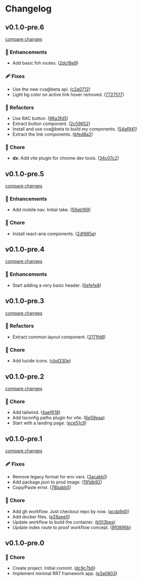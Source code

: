 # Changelog


## v0.1.0-pre.6

[compare changes](https://github.com/haus23/tipprunde/compare/v0.1.0-pre.5...v0.1.0-pre.6)

### 🚀 Enhancements

- Add basic foh routes. ([2dcf8e9](https://github.com/haus23/tipprunde/commit/2dcf8e9))

### 🩹 Fixes

- Use the new cva@beta api. ([c2a0712](https://github.com/haus23/tipprunde/commit/c2a0712))
- Light bg color on active link hover removed. ([7727517](https://github.com/haus23/tipprunde/commit/7727517))

### 💅 Refactors

- Use RAC button. ([96a3fd5](https://github.com/haus23/tipprunde/commit/96a3fd5))
- Extract button component. ([2c59652](https://github.com/haus23/tipprunde/commit/2c59652))
- Install and use cva@beta to build my components. ([54af941](https://github.com/haus23/tipprunde/commit/54af941))
- Extract the link components. ([bfed8a2](https://github.com/haus23/tipprunde/commit/bfed8a2))

### 🏡 Chore

- **dx:** Add vite plugin for chrome dev tools. ([34c07c2](https://github.com/haus23/tipprunde/commit/34c07c2))

## v0.1.0-pre.5

[compare changes](https://github.com/haus23/tipprunde/compare/v0.1.0-pre.4...v0.1.0-pre.5)

### 🚀 Enhancements

- Add mobile nav. Initial take. ([59ab169](https://github.com/haus23/tipprunde/commit/59ab169))

### 🏡 Chore

- Install react-aria components. ([2df885e](https://github.com/haus23/tipprunde/commit/2df885e))

## v0.1.0-pre.4

[compare changes](https://github.com/haus23/tipprunde/compare/v0.1.0-pre.3...v0.1.0-pre.4)

### 🚀 Enhancements

- Start adding a very basic header. ([0efe1e8](https://github.com/haus23/tipprunde/commit/0efe1e8))

## v0.1.0-pre.3

[compare changes](https://github.com/haus23/tipprunde/compare/v0.1.0-pre.2...v0.1.0-pre.3)

### 💅 Refactors

- Extract common layout component. ([2171fd6](https://github.com/haus23/tipprunde/commit/2171fd6))

### 🏡 Chore

- Add lucide icons. ([cbd330e](https://github.com/haus23/tipprunde/commit/cbd330e))

## v0.1.0-pre.2

[compare changes](https://github.com/haus23/tipprunde/compare/v0.1.0-pre.1...v0.1.0-pre.2)

### 🏡 Chore

- Add tailwind. ([4aef618](https://github.com/haus23/tipprunde/commit/4aef618))
- Add tsconfig paths plugin for vite. ([6e59eaa](https://github.com/haus23/tipprunde/commit/6e59eaa))
- Start with a landing page. ([ece51c9](https://github.com/haus23/tipprunde/commit/ece51c9))

## v0.1.0-pre.1

[compare changes](https://github.com/haus23/tipprunde/compare/v0.1.0-pre.0...v0.1.0-pre.1)

### 🩹 Fixes

- Remove legacy format for env vars. ([3acabb1](https://github.com/haus23/tipprunde/commit/3acabb1))
- Add package.json to prod image. ([191db92](https://github.com/haus23/tipprunde/commit/191db92))
- Copy/Paste error. ([78babb5](https://github.com/haus23/tipprunde/commit/78babb5))

### 🏡 Chore

- Add gh workflow. Just checkout repo by now. ([acda9d0](https://github.com/haus23/tipprunde/commit/acda9d0))
- Add docker files. ([e28aee0](https://github.com/haus23/tipprunde/commit/e28aee0))
- Update workflow to build the container. ([b103bee](https://github.com/haus23/tipprunde/commit/b103bee))
- Update index route to proof workflow concept. ([9f0896b](https://github.com/haus23/tipprunde/commit/9f0896b))

## v0.1.0-pre.0


### 🏡 Chore

- Create project. Initial commit. ([dc9c7b6](https://github.com/haus23/tipprunde/commit/dc9c7b6))
- Implement minimal RR7 framework app. ([e3a0803](https://github.com/haus23/tipprunde/commit/e3a0803))

